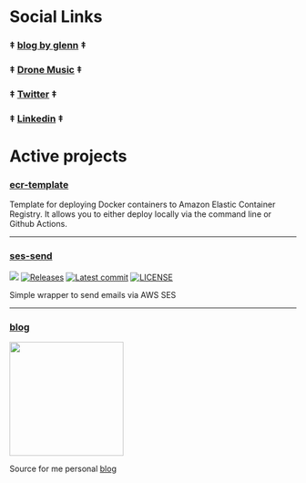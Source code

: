 # Social Links

### ‡ [blog by glenn](https://dronemusic.co/blog) ‡
### ‡ [Drone Music](https://www.dronemusic.co) ‡
### ‡ [Twitter](https://twitter.com/replicant0wnz) ‡
### ‡ [Linkedin](https://www.linkedin.com/in/replicant) ‡


# Active projects

### [ecr-template](../../../ecr-template)

Template for deploying Docker containers to Amazon Elastic Container Registry. It allows you to either deploy locally via the command line or Github Actions.

---

### [ses-send](../../../ses-send)
![](https://github.com/replicant0wnz/ses-send/actions/workflows/release.yml/badge.svg)
[![Releases](https://img.shields.io/github/v/release/replicant0wnz/ses-send)](https://github.com/replicant0wnz/ses-send/releases)
[![Latest commit](https://img.shields.io/github/last-commit/replicant0wnz/ses-send)](https://github.com/replicant0wnz/ses-send/commits/main)
[![LICENSE](https://img.shields.io/github/license/replicant0wnz/ses-send)](https://github.com/replicant0wnz/ses-send/blob/main/LICENSE)

Simple wrapper to send emails via AWS SES


---

### [blog](../../../blog)
<img src="https://repository-images.githubusercontent.com/500441736/cd499424-32be-46e7-8c90-837de8f6b5e4" width="200">

Source for me personal [blog](https://dronemusic.co/blog)
